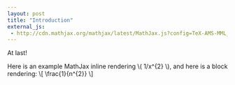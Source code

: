 ```yaml
---
layout: post
title: "Introduction"
external_js: 
 - http://cdn.mathjax.org/mathjax/latest/MathJax.js?config=TeX-AMS-MML_HTMLorMML
---
```

At last!

Here is an example MathJax inline rendering \\( 1/x^{2} \\), and here is a block rendering: 
\\[ \frac{1}{n^{2}} \\]
